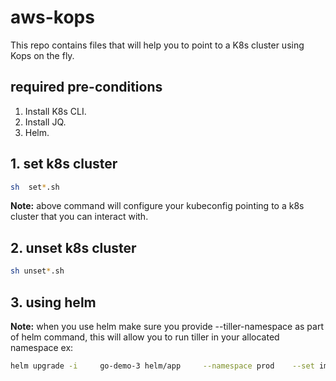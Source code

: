 # aws-kops

This repo contains files that will help you to point to a K8s cluster using Kops on the fly.

## required pre-conditions
1. Install K8s CLI.
2. Install JQ.
3. Helm.

## 1. set k8s cluster

```bash
sh  set*.sh

```


**Note:**
above command will configure your kubeconfig pointing to a k8s cluster that you can interact with.

## 2.  unset k8s cluster

```bash
sh unset*.sh

```
## 3. using helm
**Note:**
when you use helm make sure you provide --tiller-namespace as part of helm command, this will allow you to run tiller in your allocated namespace
ex:
```bash
helm upgrade -i     go-demo-3 helm/app     --namespace prod    --set image.tag=1.0     --set ingress.host=$APP_DOMAIN  --tiller-namespace=dev
```


